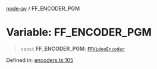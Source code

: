 [node-av](../globals.md) / FF\_ENCODER\_PGM

# Variable: FF\_ENCODER\_PGM

> `const` **FF\_ENCODER\_PGM**: [`FFVideoEncoder`](../type-aliases/FFVideoEncoder.md)

Defined in: [encoders.ts:105](https://github.com/seydx/av/blob/f8631fc881b394300b1479f511d55cf1c370a87f/src/constants/encoders.ts#L105)
